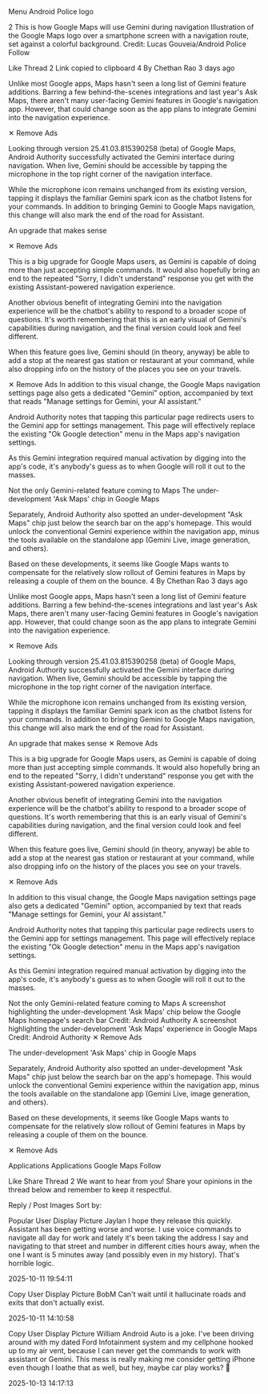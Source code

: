 Menu
Android Police logo

2
This is how Google Maps will use Gemini during navigation
Illustration of the Google Maps logo over a smartphone screen with a navigation route, set against a colorful background.
Credit: Lucas Gouveia/Android Police
Follow

Like
Thread
2
Link copied to clipboard
4
By 
Chethan Rao
3 days ago

Unlike most Google apps, Maps hasn't seen a long list of Gemini feature additions. Barring a few behind-the-scenes integrations and last year's Ask Maps, there aren't many user-facing Gemini features in Google's navigation app. However, that could change soon as the app plans to integrate Gemini into the navigation experience.

✕
Remove Ads

Looking through version 25.41.03.815390258 (beta) of Google Maps, Android Authority successfully activated the Gemini interface during navigation. When live, Gemini should be accessible by tapping the microphone in the top right corner of the navigation interface.

While the microphone icon remains unchanged from its existing version, tapping it displays the familiar Gemini spark icon as the chatbot listens for your commands. In addition to bringing Gemini to Google Maps navigation, this change will also mark the end of the road for Assistant.

An upgrade that makes sense

✕
Remove Ads

This is a big upgrade for Google Maps users, as Gemini is capable of doing more than just accepting simple commands. It would also hopefully bring an end to the repeated "Sorry, I didn't understand" response you get with the existing Assistant-powered navigation experience.

Another obvious benefit of integrating Gemini into the navigation experience will be the chatbot's ability to respond to a broader scope of questions. It's worth remembering that this is an early visual of Gemini's capabilities during navigation, and the final version could look and feel different.

When this feature goes live, Gemini should (in theory, anyway) be able to add a stop at the nearest gas station or restaurant at your command, while also dropping info on the history of the places you see on your travels.

✕
Remove Ads
In addition to this visual change, the Google Maps navigation settings page also gets a dedicated "Gemini" option, accompanied by text that reads "Manage settings for Gemini, your AI assistant."

Android Authority notes that tapping this particular page redirects users to the Gemini app for settings management. This page will effectively replace the existing "Ok Google detection" menu in the Maps app's navigation settings.

As this Gemini integration required manual activation by digging into the app's code, it's anybody's guess as to when Google will roll it out to the masses.

Not the only Gemini-related feature coming to Maps 
The under-development 'Ask Maps' chip in Google Maps

Separately, Android Authority also spotted an under-development "Ask Maps" chip just below the search bar on the app's homepage. This would unlock the conventional Gemini experience within the navigation app, minus the tools available on the standalone app (Gemini Live, image generation, and others).

Based on these developments, it seems like Google Maps wants to compensate for the relatively slow rollout of Gemini features in Maps by releasing a couple of them on the bounce.
4
By 
Chethan Rao
3 days ago

Unlike most Google apps, Maps hasn't seen a long list of Gemini feature additions. Barring a few behind-the-scenes integrations and last year's Ask Maps, there aren't many user-facing Gemini features in Google's navigation app. However, that could change soon as the app plans to integrate Gemini into the navigation experience.

✕
Remove Ads

Looking through version 25.41.03.815390258 (beta) of Google Maps, Android Authority successfully activated the Gemini interface during navigation. When live, Gemini should be accessible by tapping the microphone in the top right corner of the navigation interface.

While the microphone icon remains unchanged from its existing version, tapping it displays the familiar Gemini spark icon as the chatbot listens for your commands. In addition to bringing Gemini to Google Maps navigation, this change will also mark the end of the road for Assistant.

An upgrade that makes sense
✕
Remove Ads

This is a big upgrade for Google Maps users, as Gemini is capable of doing more than just accepting simple commands. It would also hopefully bring an end to the repeated "Sorry, I didn't understand" response you get with the existing Assistant-powered navigation experience.

Another obvious benefit of integrating Gemini into the navigation experience will be the chatbot's ability to respond to a broader scope of questions. It's worth remembering that this is an early visual of Gemini's capabilities during navigation, and the final version could look and feel different.

When this feature goes live, Gemini should (in theory, anyway) be able to add a stop at the nearest gas station or restaurant at your command, while also dropping info on the history of the places you see on your travels.

✕
Remove Ads

In addition to this visual change, the Google Maps navigation settings page also gets a dedicated "Gemini" option, accompanied by text that reads "Manage settings for Gemini, your AI assistant."

Android Authority notes that tapping this particular page redirects users to the Gemini app for settings management. This page will effectively replace the existing "Ok Google detection" menu in the Maps app's navigation settings.

As this Gemini integration required manual activation by digging into the app's code, it's anybody's guess as to when Google will roll it out to the masses.

Not the only Gemini-related feature coming to Maps
A screenshot highlighting the under-development 'Ask Maps' chip below the Google Maps homepage's search bar
Credit: Android Authority
A screenshot highlighting the under-development 'Ask Maps' experience in Google Maps
Credit: Android Authority
✕
Remove Ads

The under-development 'Ask Maps' chip in Google Maps

Separately, Android Authority also spotted an under-development "Ask Maps" chip just below the search bar on the app's homepage. This would unlock the conventional Gemini experience within the navigation app, minus the tools available on the standalone app (Gemini Live, image generation, and others).

Based on these developments, it seems like Google Maps wants to compensate for the relatively slow rollout of Gemini features in Maps by releasing a couple of them on the bounce.

✕
Remove Ads

Applications
Applications
Google Maps
Follow

Like
Share
Thread
2
We want to hear from you! Share your opinions in the thread below and remember to keep it respectful.

Reply / Post
     Images
Sort by:

Popular
User Display Picture
Jaylan
I hope they release this quickly. Assistant has been getting worse and worse. I use voice commands to navigate all day for work and lately it's been taking the address I say and navigating to that street and number in different cities hours away, when the one I want is 5 minutes away (and possibly even in my history). That's horrible logic.

2025-10-11 19:54:11



Copy
User Display Picture
BobM
Can't wait until it hallucinate roads and exits that don't actually exist.

2025-10-11 14:10:58



Copy
User Display Picture
William
Android Auto is a joke. I've been driving around with my dated Ford Infotainment system and my cellphone hooked up to my air vent, because I can never get the commands to work with assistant or Gemini. This mess is really making me consider getting iPhone even though I loathe that as well, but hey, maybe car play works? 🤣

2025-10-13 14:17:13